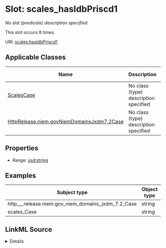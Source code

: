 

# Slot: scales_hasIdbPriscd1


_No slot (predicate) description specified_






This slot occurs 8 times.


URI: [scales:hasIdbPriscd1](http://schemas.scales-okn.org/rdf/scales#hasIdbPriscd1)



<!-- no inheritance hierarchy -->





## Applicable Classes

| Name | Description | Modifies Slot |
| --- | --- | --- |
| [ScalesCase](../classes/ScalesCase.md) | No class (type) description specified |  yes  |
| [HttpRelease.niem.govNiemDomainsJxdm7.2Case](../classes/HttpRelease.niem.govNiemDomainsJxdm7.2Case.md) | No class (type) description specified |  yes  |







## Properties

* Range: [xsd:string](http://www.w3.org/2001/XMLSchema#string)






## Examples

| Subject type | Object type | Example subject | Example object | Occurrences |
| --- | --- | --- | --- | --- |
| http___release.niem.gov_niem_domains_jxdm_7.2_Case | string | scales:/CaseCriminal | -8 | 8 |
| scales_Case | string | scales:/CaseCriminal | -8 | 8 |




## LinkML Source

<details>

```yaml
name: scales_hasIdbPriscd1
annotations:
  count:
    tag: count
    value: 8
description: No slot (predicate) description specified
examples:
- object:
    example_object: '-8'
    example_object_type: string
    example_predicate: scales:hasIdbPriscd1
    example_subject: scales:/CaseCriminal
    example_subject_type: http___release.niem.gov_niem_domains_jxdm_7.2_Case
- object:
    example_object: '-8'
    example_object_type: string
    example_predicate: scales:hasIdbPriscd1
    example_subject: scales:/CaseCriminal
    example_subject_type: scales_Case
from_schema: scales-kg
rank: 1000
slot_uri: scales:hasIdbPriscd1
alias: scales_hasIdbPriscd1
domain_of:
- http___release.niem.gov_niem_domains_jxdm_7.2_Case
- scales_Case
range: string

```
</details>